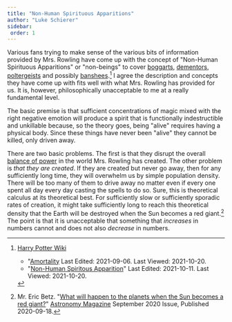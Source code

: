 ```yaml
---
title: "Non-Human Spirituous Apparitions"
author: "Luke Schierer"
sidebar:
 order: 1
---
```


Various fans trying to make sense of the various bits of information provided by
Mrs. Rowling have come up with the concept of "Non-Human Spirituous Apparitions"
or "non-beings" to cover [boggarts][], [dementors][], [poltergeists][] and
possibly [banshees][].[^211020-8]  I agree the description and concepts they
have come up with fits well with what Mrs. Rowling has provided for us.  It is,
however, philosophically unacceptable to me at a really fundamental level.

[boggarts]: <boggart>

[dementors]: <dementor>

[poltergeists]: <poltergeist>

[banshees]: <banshee>

The basic premise is that sufficient concentrations of magic mixed with the
right negative emotion will produce a spirit that is functionally indestructible
and unkillable because, so the theory goes, being "alive" requires having a
physical body.  Since these things have never been "alive" they cannot be
killed, only driven away.

[balance of power]: <../balance>

There are two basic problems.  The first is that they disrupt the overall
[balance of power][] in the world Mrs. Rowling has created.  The other problem
is *that they are created*.  If they are created but never go away, then for
any sufficiently long time, they will overwhelm us by simple population
density.  There will be too many of them to drive away no matter even if every
one spent all day every day casting the spells to do so.  Sure, this is
theoretical calculus at its theoretical best.  For sufficiently slow or
sufficiently sporadic rates of creation, it might take sufficiently long to
reach this theoretical density that the Earth will be destroyed when the Sun
becomes a red giant.[^211020-9]  The point is that it is unacceptable that
something that *increases* in numbers cannot and does not also *decrease*
in numbers.


[^211020-9]: Mr. Eric Betz.
    "[What will happen to the planets when the Sun becomes a red
    giant?](https://astronomy.com/magazine/ask-astro/2020/09/what-will-happen-to-the-planets-when-the-sun-becomes-a-red-giant)"
    [Astronomy Magazine](https://astronomy.com/) September 2020 Issue, Published
    2020-09-18.

[^211020-8]: [Harry Potter Wiki](https://harrypotter.fandom.com/wiki/)
    * "[Amortality](https://harrypotter.fandom.com/wiki/Amortality)
      Last Edited: 2021-09-06. Last Viewed: 2021-10-20.
    * "[Non-Human Spiritous Apparition](https://harrypotter.fandom.com/wiki/Non-Human_Spiritous_Apparition)"
      Last Edited: 2021-10-11. Last Viewed: 2021-10-20.

